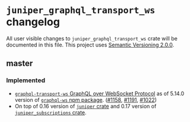 `juniper_graphql_transport_ws` changelog
========================================

All user visible changes to `juniper_graphql_transport_ws` crate will be documented in this file. This project uses [Semantic Versioning 2.0.0].




## master

### Implemented

- [`graphql-transport-ws` GraphQL over WebSocket Protocol][proto-5.14.0] as of 5.14.0 version of [`graphql-ws` npm package]. ([#1158], [#1191], [#1022])
- On top of 0.16 version of [`juniper` crate] and 0.17 version of [`juniper_subscriptions` crate].

[#1022]: /../../issues/1022
[#1158]: /../../pull/1158
[#1191]: /../../pull/1191
[proto-5.14.0]: https://github.com/enisdenjo/graphql-ws/blob/v5.14.0/PROTOCOL.md




[`graphql-ws` npm package]: https://npmjs.com/package/graphql-ws
[`juniper` crate]: https://docs.rs/juniper
[`juniper_subscriptions` crate]: https://docs.rs/juniper_subscriptions
[Semantic Versioning 2.0.0]: https://semver.org
